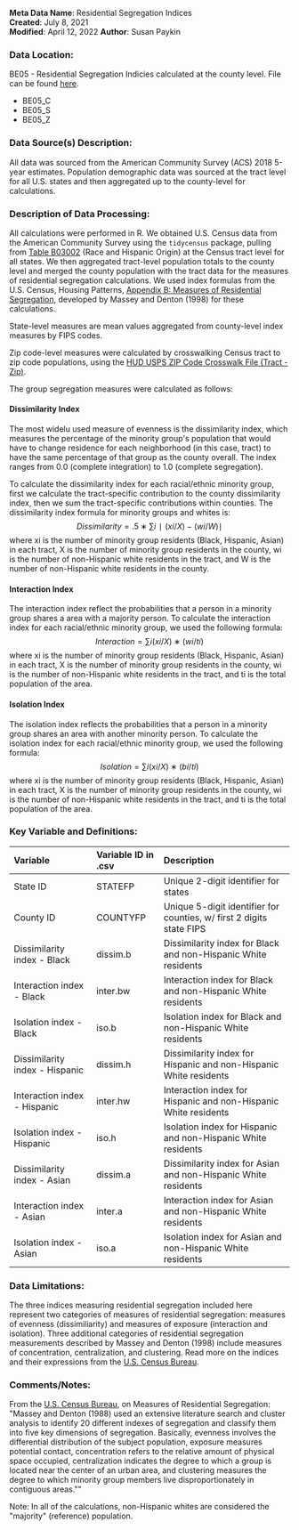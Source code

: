 **Meta Data Name**: Residential Segregation Indices  
**Created**: July 8, 2021  
**Modified**: April 12, 2022 
**Author**: Susan Paykin  

### Data Location: 
BE05 - Residential Segregation Indicies calculated at the county level. File can be found [here](/data_final).
* BE05_C
* BE05_S
* BE05_Z

### Data Source(s) Description:  
All data was sourced from the American Community Survey (ACS) 2018 5-year estimates. Population demographic data was sourced at the tract level for all U.S. states and then aggregated up to the county-level for calculations. 

### Description of Data Processing: 
All calculations were performed in R. We obtained U.S. Census data from the American Community Survey using the `tidycensus` package, pulling from [Table B03002](https://censusreporter.org/tables/B03002/) (Race and Hispanic Origin) at the Census tract level for all states. We then aggregated tract-level population totals to the county level and merged the county population with the tract data for the measures of residential segregation calculations. We used index formulas from the U.S. Census, Housing Patterns, [Appendix B: Measures of Residential Segregation](https://www.census.gov/topics/housing/housing-patterns/guidance/appendix-b.html), developed by Massey and Denton (1998) for these calculations. 

State-level measures are mean values aggregated from county-level index measures by FIPS codes. 

Zip code-level measures were calculated by crosswalking Census tract to zip code populations, using the [HUD USPS ZIP Code Crosswalk File (Tract - Zip)](https://www.huduser.gov/portal/datasets/usps_crosswalk.html). 

The group segregation measures were calculated as follows: 

#### Dissimilarity Index

The most widelu used measure of evenness is the dissimilarity index, which measures the percentage of the minority group's population that would have to change residence for each neighborhood (in this case, tract) to have the same percentage of that group as the county overall. The index ranges from 0.0 (complete integration) to 1.0 (complete segregation). 

To calculate the dissimilarity index for each racial/ethnic minority group, first we calculate the tract-specific contribution to the county dissimilarity index, then we sum the tract-specific contributions within counties. The dissimilarity index formula for minority groups and whites is: $$Dissimilarity=.5∗∑i ∣(xi/X) − (wi/W)∣$$ where xi is the number of minority group residents (Black, Hispanic, Asian) in each tract, X is the number of minority group residents in the county, wi is the number of non-Hispanic white residents in the tract, and W is the number of non-Hispanic white residents in the county.

#### Interaction Index

The interaction index reflect the probabilities that a person in a minority group shares a  area with a majority person. To calculate the interaction index for each racial/ethnic minority group, we used the following formula: $$Interaction= ∑i (xi/X) ∗ (wi/ti)$$ where xi is the number of minority group residents (Black, Hispanic, Asian) in each tract, X is the number of minority group residents in the county, wi is the number of non-Hispanic white residents in the tract, and ti is the total population of the area. 

#### Isolation Index

The isolation index reflects the probabilities that a person in a minority group shares an area with another minority person. To calculate the isolation index for each racial/ethnic minority group, we used the following formula: $$Isolation=∑i (xi/X) ∗ (bi/ti)$$  where xi is the number of minority group residents (Black, Hispanic, Asian) in each tract, X is the number of minority group residents in the county, wi is the number of non-Hispanic white residents in the tract, and ti is the total population of the area. 

### Key Variable and Definitions:
| Variable | Variable ID in .csv | Description |
|:---------|:--------------------|:------------|
| State ID | STATEFP | Unique 2-digit identifier for states |
| County ID | COUNTYFP | Unique 5-digit identifier for counties, w/ first 2 digits state FIPS |
| Dissimilarity index - Black | dissim.b | Dissimilarity index for Black and non-Hispanic White residents |
| Interaction index - Black | inter.bw | Interaction index for Black and non-Hispanic White residents |
| Isolation index - Black | iso.b | Isolation index for Black and non-Hispanic White residents |
| Dissimilarity index - Hispanic | dissim.h | Dissimilarity index for Hispanic and non-Hispanic White residents |
| Interaction index - Hispanic | inter.hw | Interaction index for Hispanic and non-Hispanic White residents |
| Isolation index - Hispanic | iso.h | Isolation index for Hispanic and non-Hispanic White residents |
| Dissimilarity index - Asian | dissim.a | Dissimilarity index for Asian and non-Hispanic White residents |
| Interaction index - Asian | inter.a | Interaction index for Asian and non-Hispanic White residents |
| Isolation index - Asian | iso.a | Isolation index for Asian and non-Hispanic White residents |

### Data Limitations:
The three indices measuring  residential segregation included here represent two categories of measures of residential segregation: measures of evenness (dissimiliarity) and measures of exposure (interaction and isolation). Three additional categories of residential segregation measurements described by Massey and Denton (1998) include measures of concentration, centralization, and clustering. Read more on the indices and their expressions from the [U.S. Census Bureau](https://www.census.gov/topics/housing/housing-patterns/guidance/appendix-b.html). 


### Comments/Notes:
From the [U.S. Census Bureau](https://www.census.gov/topics/housing/housing-patterns/guidance/appendix-b.html), on Measures of Residential Segregation: "Massey and Denton (1988) used an extensive literature search and cluster analysis to identify 20 different indexes of segregation and classify them into five key dimensions of segregation. Basically, evenness involves the differential distribution of the subject population, exposure measures potential contact, concentration refers to the relative amount of physical space occupied, centralization indicates the degree to which a group is located near the center of an urban area, and clustering measures the degree to which minority group members live disproportionately in contiguous areas.""

Note: In all of the calculations, non-Hispanic whites are considered the "majority" (reference) population. 
